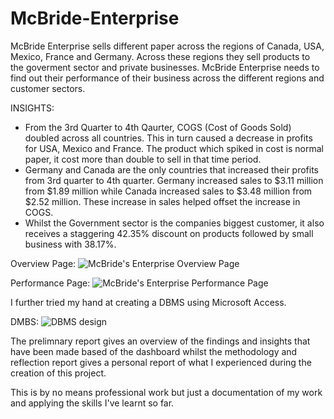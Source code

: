 # McBride-Enterprise

McBride Enterprise sells different paper across the regions of Canada, USA, Mexico, France and Germany. Across these regions they sell products to the goverment sector and private businesses. McBride Enterprise needs to find out their performance of their business across the different regions and customer sectors.


INSIGHTS:
* From the 3rd Quarter to 4th Qaurter, COGS (Cost of Goods Sold) doubled across all countries. This in turn caused a decrease in profits for USA, Mexico and France. The product which spiked in cost is normal paper, it cost more than double to sell in that time period.
* Germany and Canada are the only countries that increased their profits from 3rd quarter to 4th quarter. Germany increased sales to $3.11 million from $1.89 million while Canada increased sales to $3.48 million from $2.52 million. These increase in sales helped offset the increase in COGS.
* Whilst the Government sector is the companies biggest customer, it also receives a staggering 42.35% discount on products followed by small business with 38.17%. 


Overview Page:
![McBride's Enterprise Overview Page](https://user-images.githubusercontent.com/114568832/197768027-20c93475-7df0-44d0-bf39-6d645a2c23b7.png)


Performance Page:
![McBride's Enterprise Performance Page](https://user-images.githubusercontent.com/114568832/197755024-5bbfa015-ac5e-488b-8d0e-dab9e59187cd.png)



I further tried my hand at creating a DBMS using Microsoft Access. 

DMBS:
![DBMS design](https://user-images.githubusercontent.com/114568832/192754122-f81fd150-ab77-43df-8ec4-cbb4f16d4f19.png)

The prelimnary report gives an overview of the findings and insights that have been made based of the dashboard whilst the methodology and reflection report gives a personal report of what I experienced during the creation of this project.

This is by no means professional work but just a documentation of my work and applying the skills I've learnt so far.
